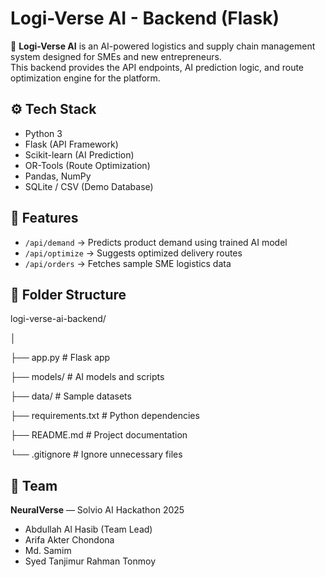 # Logi-Verse AI - Backend (Flask)

🚚 **Logi-Verse AI** is an AI-powered logistics and supply chain management system designed for SMEs and new entrepreneurs.  
This backend provides the API endpoints, AI prediction logic, and route optimization engine for the platform.


## ⚙️ Tech Stack
- Python 3
- Flask (API Framework)
- Scikit-learn (AI Prediction)
- OR-Tools (Route Optimization)
- Pandas, NumPy
- SQLite / CSV (Demo Database)


## 🧠 Features
- `/api/demand` → Predicts product demand using trained AI model  
- `/api/optimize` → Suggests optimized delivery routes  
- `/api/orders` → Fetches sample SME logistics data  


## 🧩 Folder Structure
logi-verse-ai-backend/

│

├── app.py # Flask app

├── models/ # AI models and scripts

├── data/ # Sample datasets

├── requirements.txt # Python dependencies

├── README.md # Project documentation

└── .gitignore # Ignore unnecessary files

## 👥 Team
**NeuralVerse** — Solvio AI Hackathon 2025  
- Abdullah Al Hasib (Team Lead)  
- Arifa Akter Chondona  
- Md. Samim  
- Syed Tanjimur Rahman Tonmoy
